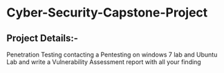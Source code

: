 # Cyber-Security-Capstone-Project
## Project Details:-
Penetration Testing
contacting a Pentesting on windows 7 lab and Ubuntu Lab and write a Vulnerability Assessment report with all your finding
